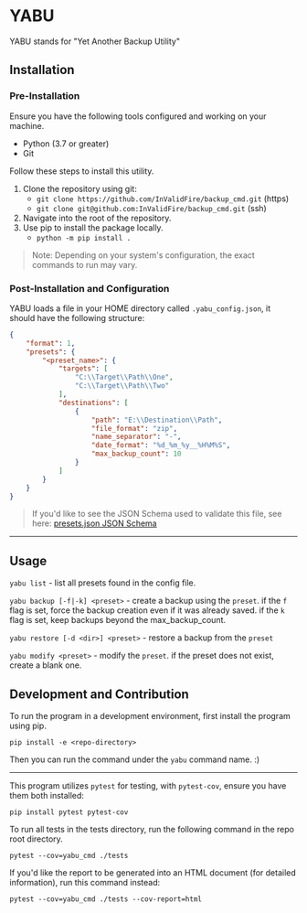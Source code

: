 # YABU

YABU stands for "Yet Another Backup Utility"

## Installation

### Pre-Installation

Ensure you have the following tools configured and working on your machine.
- Python (3.7 or greater)
- Git

Follow these steps to install this utility.

1. Clone the repository using git:
	- `git clone https://github.com/InValidFire/backup_cmd.git` (https)
	- `git clone git@github.com:InValidFire/backup_cmd.git` (ssh)
2. Navigate into the root of the repository.
3. Use pip to install the package locally.
	- `python -m pip install .`

> Note: Depending on your system's configuration, the exact commands to run may vary.

### Post-Installation and Configuration

YABU loads a file in your HOME directory called `.yabu_config.json`, it should have the following structure:

```json
{
	"format": 1,
	"presets": {
		"<preset_name>": {
			"targets": [
				"C:\\Target\\Path\\One",
				"C:\\Target\\Path\\Two"
			],
			"destinations": [
				{
					"path": "E:\\Destination\\Path",
					"file_format": "zip",
					"name_separator": "-",
					"date_format": "%d_%m_%y__%H%M%S",
					"max_backup_count": 10
				}
			]
		}
	}
}
```

> If you'd like to see the JSON Schema used to validate this file, see here: [presets.json JSON Schema](docs/presets_schema.json)

---

## Usage
`yabu list` - list all presets found in the config file.

`yabu backup [-f|-k] <preset>` - create a backup using the `preset`. if the `f` flag is set, force the backup creation even if it was already saved. if the `k` flag is set, keep backups beyond the max_backup_count.

`yabu restore [-d <dir>] <preset>` - restore a backup from the `preset`

`yabu modify <preset>` - modify the `preset`. if the preset does not exist, create a blank one.

## Development and Contribution

To run the program in a development environment, first install the program using pip.

`pip install -e <repo-directory>`

Then you can run the command under the `yabu` command name. :)

---

This program utilizes `pytest` for testing, with `pytest-cov`, ensure you have them both installed:

`pip install pytest pytest-cov`

To run all tests in the tests directory, run the following command in the repo root directory.

`pytest --cov=yabu_cmd ./tests`

If you'd like the report to be generated into an HTML document (for detailed information), run this command instead:

`pytest --cov=yabu_cmd ./tests --cov-report=html`